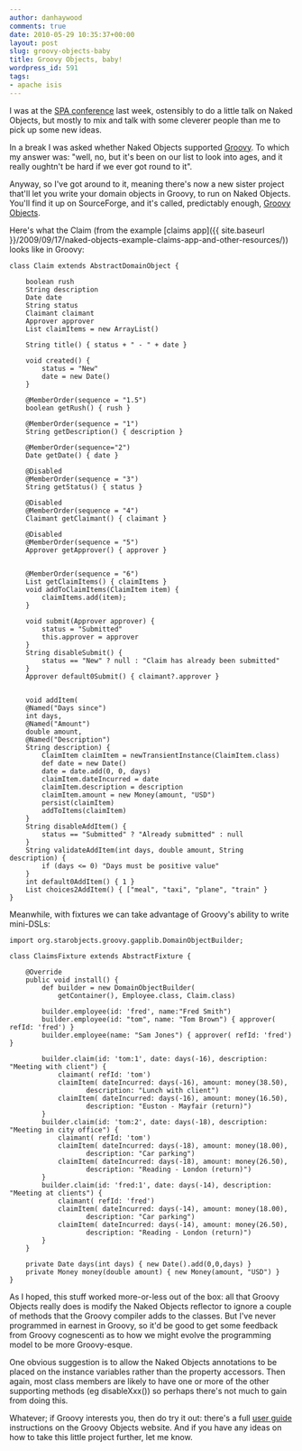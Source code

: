 ```yaml
---
author: danhaywood
comments: true
date: 2010-05-29 10:35:37+00:00
layout: post
slug: groovy-objects-baby
title: Groovy Objects, baby!
wordpress_id: 591
tags:
- apache isis
---
```


I was at the [SPA conference](http://spaconference.org) last week, ostensibly to do a little talk on Naked Objects, but mostly to mix and talk with some cleverer people than me to pick up some new ideas.

In a break I was asked whether Naked Objects supported [Groovy](http://groovy.codehaus.org).  To which my answer was: "well, no, but it's been on our list to look into ages, and it really oughtn't be hard if we ever got round to it".

Anyway, so I've got around to it, meaning there's now a new sister project that'll let you write your domain objects in Groovy, to run on Naked Objects.  <!-- more -->You'll find it up on SourceForge, and it's called, predictably enough, [Groovy Objects](http://groovyobjects.sourceforge.net).

Here's what the Claim (from the example [claims app]({{ site.baseurl }}/2009/09/17/naked-objects-example-claims-app-and-other-resources/)) looks like in Groovy:

    
    class Claim extends AbstractDomainObject {
    
        boolean rush
        String description
        Date date
        String status
        Claimant claimant
        Approver approver
        List claimItems = new ArrayList()
    
        String title() { status + " - " + date }
    
        void created() {
            status = "New"
            date = new Date()
        }
    
        @MemberOrder(sequence = "1.5")
        boolean getRush() { rush }
    
        @MemberOrder(sequence = "1")
        String getDescription() { description }
    
        @MemberOrder(sequence="2")
        Date getDate() { date }
    
        @Disabled
        @MemberOrder(sequence = "3")
        String getStatus() { status }
    
        @Disabled
        @MemberOrder(sequence = "4")
        Claimant getClaimant() { claimant }
    
        @Disabled
        @MemberOrder(sequence = "5")
        Approver getApprover() { approver }
    
    
        @MemberOrder(sequence = "6")
        List getClaimItems() { claimItems }
        void addToClaimItems(ClaimItem item) {
            claimItems.add(item);
        }
    
        void submit(Approver approver) {
            status = "Submitted"
            this.approver = approver
        }
        String disableSubmit() {
            status == "New" ? null : "Claim has already been submitted"
        }
        Approver default0Submit() { claimant?.approver }
    
    
        void addItem(
        @Named("Days since")
        int days,
        @Named("Amount")
        double amount,
        @Named("Description")
        String description) {
            ClaimItem claimItem = newTransientInstance(ClaimItem.class)
            def date = new Date()
            date = date.add(0, 0, days)
            claimItem.dateIncurred = date
            claimItem.description = description
            claimItem.amount = new Money(amount, "USD")
            persist(claimItem)
            addToItems(claimItem)
        }
        String disableAddItem() {
            status == "Submitted" ? "Already submitted" : null
        }
        String validateAddItem(int days, double amount, String description) {
            if (days <= 0) "Days must be positive value"
        }
        int default0AddItem() { 1 }
        List choices2AddItem() { ["meal", "taxi", "plane", "train" }
    }
    


Meanwhile, with fixtures we can take advantage of Groovy's ability to write mini-DSLs:

    
    import org.starobjects.groovy.gapplib.DomainObjectBuilder;
    
    class ClaimsFixture extends AbstractFixture {
    
        @Override
        public void install() {
            def builder = new DomainObjectBuilder(
                getContainer(), Employee.class, Claim.class)
    
            builder.employee(id: 'fred', name:"Fred Smith")
            builder.employee(id: "tom", name: "Tom Brown") { approver( refId: 'fred') }
            builder.employee(name: "Sam Jones") { approver( refId: 'fred') }
    
            builder.claim(id: 'tom:1', date: days(-16), description: "Meeting with client") {
                claimant( refId: 'tom')
                claimItem( dateIncurred: days(-16), amount: money(38.50),
                       description: "Lunch with client")
                claimItem( dateIncurred: days(-16), amount: money(16.50),
                       description: "Euston - Mayfair (return)")
            }
            builder.claim(id: 'tom:2', date: days(-18), description: "Meeting in city office") {
                claimant( refId: 'tom')
                claimItem( dateIncurred: days(-18), amount: money(18.00),
                       description: "Car parking")
                claimItem( dateIncurred: days(-18), amount: money(26.50),
                       description: "Reading - London (return)")
            }
            builder.claim(id: 'fred:1', date: days(-14), description: "Meeting at clients") {
                claimant( refId: 'fred')
                claimItem( dateIncurred: days(-14), amount: money(18.00),
                       description: "Car parking")
                claimItem( dateIncurred: days(-14), amount: money(26.50),
                       description: "Reading - London (return)")
            }
        }
    
        private Date days(int days) { new Date().add(0,0,days) }
        private Money money(double amount) { new Money(amount, "USD") }
    }
    


As I hoped, this stuff worked more-or-less out of the box: all that Groovy Objects really does is modify the Naked Objects reflector to ignore a couple of methods that the Groovy compiler adds to the classes.  But I've never programmed in earnest in Groovy, so it'd be good to get some feedback from Groovy cognescenti as to how we might evolve the programming model to be more Groovy-esque.

One obvious suggestion is to allow the Naked Objects annotations to be placed on the instance variables rather than the property accessors.  Then again, most class members are likely to have one or more of the other supporting methods (eg disableXxx()) so perhaps there's not much to gain from doing this.

Whatever; if Groovy interests you, then do try it out: there's a full [user guide](http://groovyobjects.sourceforge.net/m2-site/gmain/gdocumentation/docbkx/html/user-guide/user-guide.html)  instructions on the Groovy Objects website.  And if you have any ideas on how to take this little project further, let me know.
